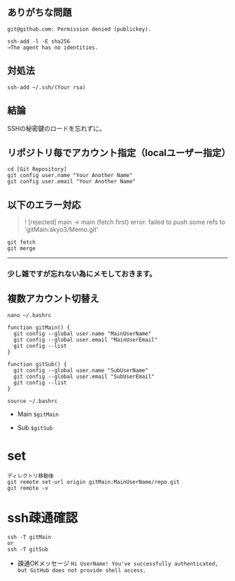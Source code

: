 ## ありがちな問題

`git@github.com: Permission denied (publickey).`

```console
ssh-add -l -E sha256
→The agent has no identities.
```

## 対処法
```console
ssh-add ~/.ssh/(Your rsa)
```

## 結論
SSHの秘密鍵のロードを忘れずに。


## リポジトリ毎でアカウント指定（localユーザー指定）

```console
cd [Git Repository]
git config user.name "Your Another Name"
git config user.email "Your Another Name"
```

## 以下のエラー対応

> ! [rejected]        main -> main (fetch first)
>error: failed to push some refs to 'gitMain:akyo3/Memo.git'

```console
git fetch
git merge
```

---

### 少し雑ですが忘れない為にメモしておきます。

## 複数アカウント切替え

```console
nano ~/.bashrc

function gitMain() {
  git config --global user.name "MainUserName"
  git config --global user.email "MainUserEmail"
  git config --list
}

function gitSub() {
  git config --global user.name "SubUserName"
  git config --global user.email "SubUserEmail"
  git config --list
}

source ~/.bashrc
```

- Main
`$gitMain`

- Sub
`$gitSub`

# set
```console
ディレクトリ移動後
git remote set-url origin gitMain:MainUserName/repo.git
git remote -v
```

# ssh疎通確認
```console
ssh -T gitMain
or
ssh -T gitSub
```

- 疎通OKメッセージ
`Hi UserName! You've successfully authenticated, but GitHub does not provide shell access.`
